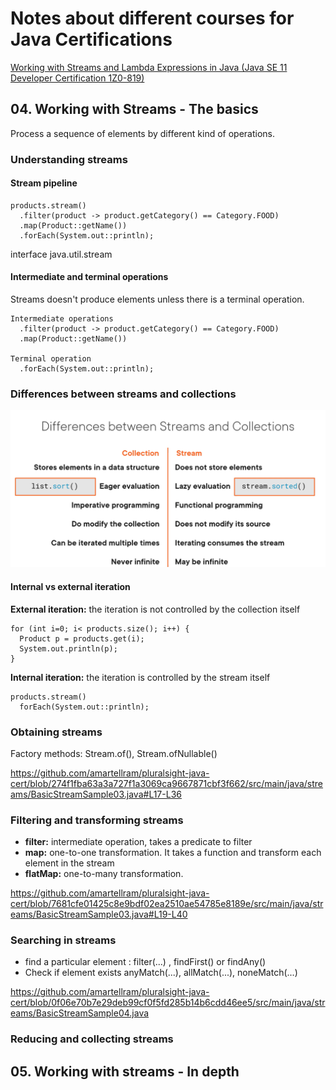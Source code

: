 # Notes about different courses for Java Certifications

[Working with Streams and Lambda Expressions in Java (Java SE 11 Developer Certification 1Z0-819)](https://app.pluralsight.com/library/courses/streams-lambda-expressions-java-se-11-developer-certification-1z0-819/table-of-contents)

## 04. Working with Streams - The basics

Process a sequence of elements by different kind of operations.

### Understanding streams

#### Stream pipeline

```
products.stream()
  .filter(product -> product.getCategory() == Category.FOOD)
  .map(Product::getName())
  .forEach(System.out::println);

```

interface java.util.stream

#### Intermediate and terminal operations

Streams doesn't produce elements unless there is a terminal operation.

```
Intermediate operations
  .filter(product -> product.getCategory() == Category.FOOD)
  .map(Product::getName())

Terminal operation
  .forEach(System.out::println);
```

### Differences between streams and collections

![image.png](assets/image.png)

#### Internal vs external iteration

**External iteration:** the iteration is not controlled by the collection itself

```
for (int i=0; i< products.size(); i++) {
  Product p = products.get(i);
  System.out.println(p);
}
```

**Internal iteration:** the iteration is controlled by the stream itself

```
products.stream()
  forEach(System.out::println);
```

### Obtaining streams

Factory methods: Stream.of(), Stream.ofNullable()

https://github.com/amartellram/pluralsight-java-cert/blob/274f1fba63a3a727f1a3069ca9667871cbf3f662/src/main/java/streams/BasicStreamSample03.java#L17-L36

### Filtering and transforming streams

* **filter:** intermediate operation, takes a predicate to filter
* **map:** one-to-one transformation. It takes a function and transform each element in the stream
* **flatMap:** one-to-many transformation.

https://github.com/amartellram/pluralsight-java-cert/blob/7681cfe01425c8e9bdf02ea2510ae54785e8189e/src/main/java/streams/BasicStreamSample03.java#L19-L40

### Searching in streams


* find a particular element : filter(...) , findFirst() or findAny()
* Check if element exists anyMatch(...), allMatch(...), noneMatch(...)

https://github.com/amartellram/pluralsight-java-cert/blob/0f06e70b7e29deb99cf0f5fd285b14b6cdd46ee5/src/main/java/streams/BasicStreamSample04.java


### Reducing and collecting streams

## 05. Working with streams - In depth
